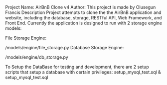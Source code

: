 Project Name: AirBnB Clone v4
Author: This project is made by Olusegun Francis
Description
Project attempts to clone the the AirBnB application and website, including the database, storage, RESTful API, Web Framework, and Front End. Currently the application is designed to run with 2 storage engine models:

File Storage Engine:

/models/engine/file_storage.py
Database Storage Engine:

/models/engine/db_storage.py

To Setup the DataBase for testing and development, there are 2 setup scripts that setup a database with certain privileges: setup_mysql_test.sql & setup_mysql_test.sql
